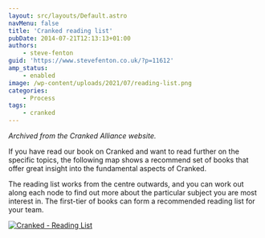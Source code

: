 ```yaml
---
layout: src/layouts/Default.astro
navMenu: false
title: 'Cranked reading list'
pubDate: 2014-07-21T12:13:13+01:00
authors:
    - steve-fenton
guid: 'https://www.stevefenton.co.uk/?p=11612'
amp_status:
    - enabled
image: /wp-content/uploads/2021/07/reading-list.png
categories:
    - Process
tags:
    - cranked
---
```


*Archived from the Cranked Alliance website.*

If you have read our book on Cranked and want to read further on the specific topics, the following map shows a recommend set of books that offer great insight into the fundamental aspects of Cranked.

The reading list works from the centre outwards, and you can work out along each node to find out more about the particular subject you are most interest in. The first-tier of books can form a recommended reading list for your team.

[![Cranked - Reading List](/img/2021/07/reading-list.png)](/2014/07/cranked-reading-list/reading-list/)